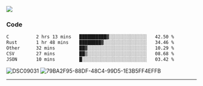 

![](https://visitor-badge.glitch.me/badge?page_id=jakenherman.jakenherman)

### Code
<!--START_SECTION:waka-->

```txt
C          2 hrs 13 mins   ██████████▓░░░░░░░░░░░░░░   42.50 %
Rust       1 hr 48 mins    ████████▓░░░░░░░░░░░░░░░░   34.46 %
Other      32 mins         ██▓░░░░░░░░░░░░░░░░░░░░░░   10.29 %
CSV        27 mins         ██▒░░░░░░░░░░░░░░░░░░░░░░   08.68 %
JSON       10 mins         █░░░░░░░░░░░░░░░░░░░░░░░░   03.42 %
```

<!--END_SECTION:waka-->



![DSC09031](https://github.com/JakenHerman/JakenHerman/assets/4694843/d0a4f563-5528-4464-9538-0dd479edc7cf)
![79BA2F95-88DF-48C4-99D5-1E3B5FF4EFFB](https://github.com/JakenHerman/JakenHerman/assets/4694843/4bbb0b71-b719-4978-b0c7-b4721bb680bc)


---
